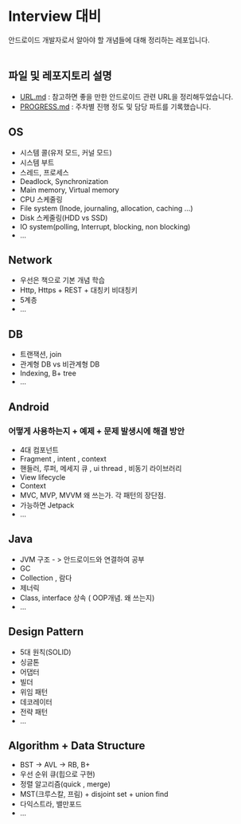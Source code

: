# Interview 대비 
안드로이드 개발자로서 알아야 할 개념들에 대해 정리하는 레포입니다.
<br/>
<br/>

## 파일 및 레포지토리 설명
- [URL.md](https://github.com/HaeUlNam/Android-Developer-Interview/blob/master/URL.md) : 참고하면 좋을 만한 안드로이드 관련 URL을 정리해두었습니다.
- [PROGRESS.md](https://github.com/HaeUlNam/Android-Developer-Interview/blob/master/PROGRESS.md) : 주차별 진행 정도 및 담당 파트를 기록했습니다.

## OS
- 시스템 콜(유저 모드, 커널 모드)
- 시스템 부트
- 스레드, 프로세스
- Deadlock, Synchronization
- Main memory, Virtual memory
- CPU 스케줄링
- File system (Inode, journaling, allocation, caching ...) 
- Disk 스케줄링(HDD vs SSD)
- IO system(polling, Interrupt, blocking, non blocking)
- ...

## Network
- 우선은 책으로 기본 개념 학습
- Http, Https + REST + 대칭키 비대칭키 
- 5계층
- ... 

## DB
- 트랜잭션, join
- 관계형 DB vs 비관계형 DB 
- Indexing, B+ tree
- ...

## Android
### 어떻게 사용하는지 + 예제 + 문제 발생시에 해결 방안
- 4대 컴포넌트
- Fragment , intent , context
- 핸들러, 루퍼, 메세지 큐 , ui thread , 비동기 라이브러리
- View lifecycle
- Context
- MVC, MVP, MVVM 왜 쓰는가. 각 패턴의 장단점.
- 가능하면 Jetpack
- ...

## Java
- JVM 구조 - > 안드로이드와 연결하여 공부
- GC
- Collection , 람다
- 제너릭
- Class, interface 상속 ( OOP개념. 왜 쓰는지)
- ...

## Design Pattern
- 5대 원칙(SOLID)
- 싱글톤  
- 어댑터
- 빌더
- 위임 패턴
- 데코레이터
- 전략 패턴
- ...

## Algorithm + Data Structure
- BST -> AVL -> RB, B+
- 우선 순위 큐(힙으로 구현)
- 정렬 알고리즘(quick , merge)
- MST(크루스칼, 프림) + disjoint set + union find
- 다익스트라, 밸만포드
- ...